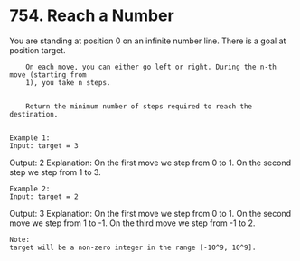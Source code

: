 # 754. Reach a Number

You are standing at position 0 on an infinite number line. There is a goal at
        position target.
    
    
        On each move, you can either go left or right. During the n-th move (starting from
        1), you take n steps.
    
    
        Return the minimum number of steps required to reach the destination.
    

    Example 1:
    Input: target = 3
Output: 2
Explanation:
On the first move we step from 0 to 1.
On the second step we step from 1 to 3.

    

    Example 2:
    Input: target = 2
Output: 3
Explanation:
On the first move we step from 0 to 1.
On the second move we step  from 1 to -1.
On the third move we step from -1 to 2.

    

    Note:
    target will be a non-zero integer in the range [-10^9, 10^9].